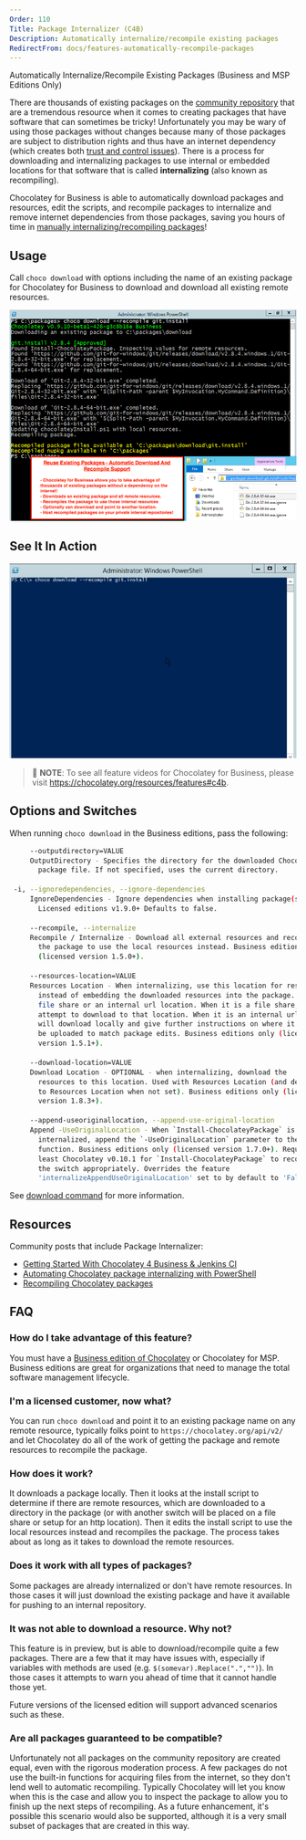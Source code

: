 ```yaml
---
Order: 110
Title: Package Internalizer (C4B)
Description: Automatically internalize/recompile existing packages
RedirectFrom: docs/features-automatically-recompile-packages
---
```


Automatically Internalize/Recompile Existing Packages (Business and MSP Editions Only)

There are thousands of existing packages on the [community repository](https://chocolatey.org/packages) that are a tremendous resource when it comes to creating packages that have software that can sometimes be tricky! Unfortunately you may be wary of using those packages without changes because many of those packages are subject to distribution rights and thus have an internet dependency (which creates both [trust and control issues](../community-packages/community-packages-disclaimer)). There is a process for downloading and internalizing packages to use internal or embedded locations for that software that is called **internalizing** (also known as recompiling).

Chocolatey for Business is able to automatically download packages and resources, edit the scripts, and recompile packages to internalize and remove internet dependencies from those packages, saving you hours of time in [manually internalizing/recompiling packages](../guides/create/recompile-packages)!

## Usage

Call `choco download` with options including the name of an existing package for Chocolatey for Business to download and download all existing remote resources.

![Internalize Existing Packages, Recompiling Resources - if you are on https://docs.chocolatey.org/en-us/guides/create/recompile-packages, see commented html below for detailed description of image](/assets/images/features/features_recompile_packages.png)

<!--
Text in the image above:

Reuse Existing Packages - Automatic Download and Internalize Support

- Chocolatey for Business allows you to take advantage of thousands of existing packages without a dependency on the internet!
- Downloads an existing package and all remote resources.
- Recompiles the package to use those internal resources.
- Optionally can download and point to another location.
- Host recompiled packages on your private internal repositories!

This image shows running `choco download --recompile git.install`.

-->

## See It In Action

![automatic recompile](/assets/images/gifs/choco_business_features_recompile.gif)

> 📝 **NOTE**: To see all feature videos for Chocolatey for Business, please visit https://chocolatey.org/resources/features#c4b.

## Options and Switches

When running `choco download` in the Business editions, pass the following:

~~~sh
     --outputdirectory=VALUE
     OutputDirectory - Specifies the directory for the downloaded Chocolatey
       package file. If not specified, uses the current directory.

 -i, --ignoredependencies, --ignore-dependencies
     IgnoreDependencies - Ignore dependencies when installing package(s).
       Licensed editions v1.9.0+ Defaults to false.

     --recompile, --internalize
     Recompile / Internalize - Download all external resources and recompile
       the package to use the local resources instead. Business editions only
       (licensed version 1.5.0+).

     --resources-location=VALUE
     Resources Location - When internalizing, use this location for resources
       instead of embedding the downloaded resources into the package. Can be a
       file share or an internal url location. When it is a file share, it will
       attempt to download to that location. When it is an internal url, it
       will download locally and give further instructions on where it should
       be uploaded to match package edits. Business editions only (licensed
       version 1.5.1+).

     --download-location=VALUE
     Download Location - OPTIONAL - when internalizing, download the
       resources to this location. Used with Resources Location (and defaults
       to Resources Location when not set). Business editions only (licensed
       version 1.8.3+).

     --append-useoriginallocation, --append-use-original-location
     Append -UseOriginalLocation - When `Install-ChocolateyPackage` is
       internalized, append the `-UseOriginalLocation` parameter to the
       function. Business editions only (licensed version 1.7.0+). Requires at
       least Chocolatey v0.10.1 for `Install-ChocolateyPackage` to recognize
       the switch appropriately. Overrides the feature
       'internalizeAppendUseOriginalLocation' set to by default to 'False'.
~~~

See [download command](../choco/commands/download) for more information.

## Resources

Community posts that include Package Internalizer:

* [Getting Started With Chocolatey 4 Business & Jenkins CI](https://blog.pauby.com/post/getting-started-with-chocolatey-and-jenkins/)
* [Automating Chocolatey package internalizing with PowerShell](https://winsysblog.com/2017/10/automating-chocolatey-package-internalizing-with-powershell.html)
* [Recompiling Chocolatey packages](https://winsysblog.com/2017/08/recompiling-chocolatey-packages.html)

## FAQ

### How do I take advantage of this feature?

You must have a [Business edition of Chocolatey](https://chocolatey.org/compare) or Chocolatey for MSP. Business editions are great for organizations that need to manage the total software management lifecycle.

### I'm a licensed customer, now what?

You can run `choco download` and point it to an existing package name on any remote resource, typically folks point to `https://chocolatey.org/api/v2/` and let Chocolatey do all of the work of getting the package and remote resources to recompile the package.

### How does it work?

It downloads a package locally. Then it looks at the install script to determine if there are remote resources, which are downloaded to a directory in the package (or with another switch will be placed on a file share or setup for an http location). Then it edits the install script to use the local resources instead and recompiles the package. The process takes about as long as it takes to download the remote resources.

### Does it work with all types of packages?

Some packages are already internalized or don't have remote resources. In those cases it will just download the existing package and have it available for pushing to an internal repository.

### It was not able to download a resource. Why not?

This feature is in preview, but is able to download/recompile quite a few packages. There are a few that it may have issues with, especially if variables with methods are used (e.g. `$(somevar).Replace(".","")`). In those cases it attempts to warn you ahead of time that it cannot handle those yet.

Future versions of the licensed edition will support advanced scenarios such as these.

### Are all packages guaranteed to be compatible?

Unfortunately not all packages on the community repository are created equal, even with the rigorous moderation process. A few packages do not use the built-in functions for acquiring files from the internet, so they don't lend well to automatic recompiling. Typically Chocolatey will let you know when this is the case and allow you to inspect the package to allow you to finish up the next steps of recompiling. As a future enhancement, it's possible this scenario would also be supported, although it is a very small subset of packages that are created in this way.
